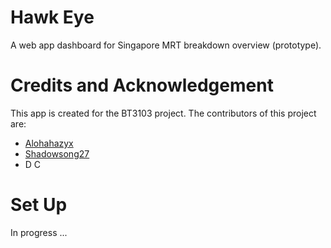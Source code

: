 # Hawk Eye
A web app dashboard for Singapore MRT breakdown overview (prototype).

# Credits and Acknowledgement
This app is created for the BT3103 project. The contributors of this project are:

* [Alohahazyx](https://github.com/Alohahazyx)
* [Shadowsong27](https://github.com/Shadowsong27)
* D C

# Set Up
In progress ...

